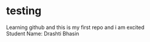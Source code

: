 # testing
Learning github and this is my first repo and i am excited
<br>
Student Name: Drashti Bhasin
